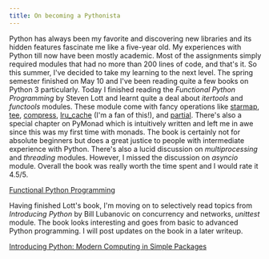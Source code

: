 ```yaml
---
title: On becoming a Pythonista
---
```

Python has always been my favorite and discovering new libraries and its hidden features fascinate me like a five-year old. My experiences with Python till now have been mostly academic. Most of the assignments simply required modules that had no more than 200 lines of code, and that's it. So this summer, I've decided to take my learning to the next level. The spring semester finished on May 10 and I've been reading quite a few books on Python 3 particularly. Today I finished reading the *Functional Python Programming* by Steven Lott and learnt quite a deal about _itertools_ and _functools_ modules. These module come with fancy operations like [starmap](https://docs.python.org/3.5/library/itertools.html#itertools.starmap), [tee](https://docs.python.org/3.5/library/itertools.html#itertools.tee), [compress](https://docs.python.org/3.5/library/itertools.html#itertools.compress), [lru_cache](https://docs.python.org/3.5/library/functools.html#functools.lru_cache) (I'm a fan of this!), and [partial](https://docs.python.org/3.5/library/functools.html#functools.partial). There's also a special chapter on PyMonad which is intuitively written and left me in awe since this was my first time with monads. The book is certainly not for absolute beginners but does a great justice to people with intermediate experience with Python. There's also a lucid discussion on _multiprocessing_ and _threading_ modules. However, I missed the discussion on _asyncio_ module. Overall the book was really worth the time spent and I would rate it 4.5/5.

<a class="embedly-card" data-card-key="7c70f62e96804edda8009c0ee51c65ae" data-card-controls="0" href="http://www.amazon.com/Functional-Python-Programming-Steven-Lott/dp/1784396990">Functional Python Programming</a>

Having finished Lott's book, I'm moving on to selectively read topics from *Introducing Python* by Bill Lubanovic on concurrency and networks, _unittest_ module. The book looks interesting and goes from basic to advanced Python programming. I will post updates on the book in a later writeup.

<a class="embedly-card" data-card-key="7c70f62e96804edda8009c0ee51c65ae" data-card-controls="0" href="http://www.amazon.com/Introducing-Python-Modern-Computing-Packages/dp/1449359361/ref=sr_1_1?ie=UTF8&qid=1464248025&sr=8-1&keywords=introducing+python">Introducing Python: Modern Computing in Simple Packages</a>

<script async src="//cdn.embedly.com/widgets/platform.js" charset="UTF-8"></script>
